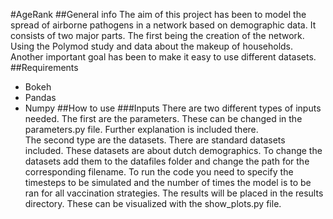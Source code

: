 #AgeRank
##General info
The aim of this project has been to model the spread of airborne pathogens in a network based on demographic  data.
It consists of two major parts. The first being the creation of the network. Using the Polymod study and data about the makeup of households. 
Another important goal has been to make it easy to use different datasets.
##Requirements
* Bokeh
* Pandas
* Numpy
##How to use
###Inputs
There are two different types of inputs needed. The first are the parameters. 
These can be changed in the parameters.py file. Further explanation is included there. \
The second type are the datasets. There are standard datasets included. These datasets are about dutch demographics.
To change the datasets add them to the datafiles folder and change the path for the corresponding filename.
To run the code you need to specify the timesteps to be simulated and the number of times the model is to be ran for all vaccination strategies.
The results will be placed in the results directory. These can be visualized with the show_plots.py file.

